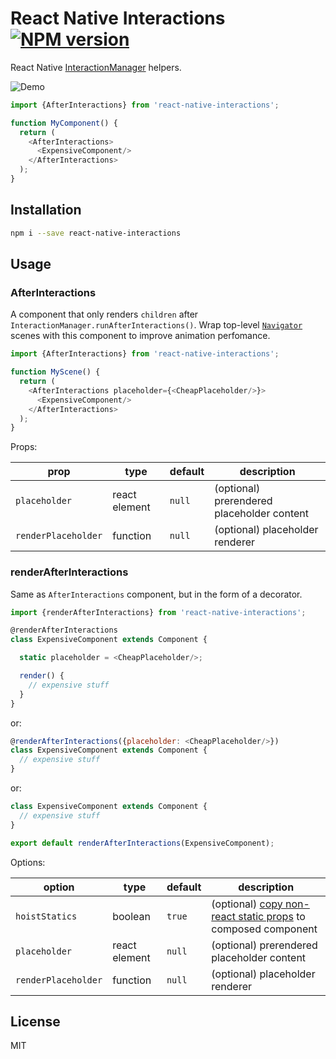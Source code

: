 # React Native Interactions [![NPM version][npm-image]][npm-url]

React Native [InteractionManager](https://facebook.github.io/react-native/docs/interactionmanager.html) helpers.

![Demo](demo.gif)

```javascript
import {AfterInteractions} from 'react-native-interactions';

function MyComponent() {
  return (
    <AfterInteractions>
      <ExpensiveComponent/>
    </AfterInteractions>
  );
}
```

## Installation

```sh
npm i --save react-native-interactions
```

## Usage

### AfterInteractions

A component that only renders `children` after `InteractionManager.runAfterInteractions()`.  Wrap top-level [`Navigator`](http://facebook.github.io/react-native/docs/navigator.html) scenes with this component to improve animation perfomance.

```javascript
import {AfterInteractions} from 'react-native-interactions';

function MyScene() {
  return (
    <AfterInteractions placeholder={<CheapPlaceholder/>}>
      <ExpensiveComponent/>
    </AfterInteractions>
  );
}
```

Props:

| prop                | type          | default | description                                |
|---------------------|---------------|---------|--------------------------------------------|
| `placeholder`       | react element | `null`  | (optional) prerendered placeholder content |
| `renderPlaceholder` | function      | `null`  | (optional) placeholder renderer            |

### renderAfterInteractions

Same as `AfterInteractions` component, but in the form of a decorator.

```javascript
import {renderAfterInteractions} from 'react-native-interactions';

@renderAfterInteractions
class ExpensiveComponent extends Component {

  static placeholder = <CheapPlaceholder/>;

  render() {
    // expensive stuff
  }
}
```

or:

```javascript
@renderAfterInteractions({placeholder: <CheapPlaceholder/>})
class ExpensiveComponent extends Component {
  // expensive stuff
}
```

or:

```javascript
class ExpensiveComponent extends Component {
  // expensive stuff
}

export default renderAfterInteractions(ExpensiveComponent);
```

Options:

| option              | type          | default | description                                                                                                         |
|---------------------|---------------|---------|---------------------------------------------------------------------------------------------------------------------|
| `hoistStatics`      | boolean       | `true`  | (optional) [copy non-react static props](https://github.com/mridgway/hoist-non-react-statics) to composed component |
| `placeholder`       | react element | `null`  | (optional) prerendered placeholder content                                                                          |
| `renderPlaceholder` | function      | `null`  | (optional) placeholder renderer                                                                                     |

## License

MIT

[npm-image]: https://badge.fury.io/js/react-native-interactions.svg
[npm-url]: https://npmjs.org/package/react-native-interactions
